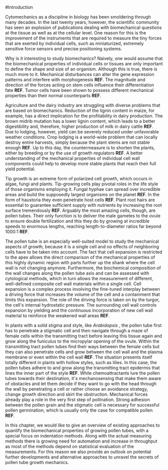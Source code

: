 #Introduction

Cytomechanics as a discipline in biology has been smoldering through many decades. In the last twenty years, however, the scientific community has seen an explosion of publications dealing with biomechanical questions at the tissue as well as at the cellular level. One reason for this is the improvement of the instruments that are required to measure the tiny forces that are exerted by individual cells, such as miniaturized, extremely sensitive force sensors and precise positioning systems.

Why is it interesting to study biomechanics? Naively, one would assume that the biomechanical properties of individual cells or tissues are only important to define the shape and size of an organism. Although this is true, there is much more to it. Mechanical disturbances can alter the gene expression patterns and interfere with morphogenesis **REF**. The magnitude and direction of the forces acting on stem cells influence their differentiation fate **REF**. Tumor cells have been shown to possess different mechanical properties than their normal counterparts **REF**.

Agriculture and the dairy industry are struggling with diverse problems that are based on biomechanics. Reduction of the lignin content in maize, for example, has a direct implication for the profitability in dairy production. The brown midrib mutation has a lower lignin content, which leads to a better digestibility and, therefore, higher production of milk in dairy cattle **REF**. Due to lodging, however, yield can be severely reduced under unfavorable weather conditions. Crop lodging is a world-wide problem that can locally destroy entire harvests, simply because the plant stems are not stable enough **REF**. Up to this day, the countermeasure is to shorten the plants, either by breeding or by the use of growth regulators **REF**. A better understanding of the mechanical properties of individual cell wall components could help to develop more stable plants that reach their full yield potential.

Tip growth is an extreme form of polarized cell growth, which occurs in algae, fungi and plants. Tip-growing cells play pivotal roles in the life style of those organisms employing it. Fungal hyphae can spread over incredible areas and build the supposedly largest organisms on the planet **REF**. In the form of haustoria they even penetrate host cells **REF**. Plant root hairs are essential to guarantee sufficient supply with nutrients by increasing the root surface tremendously **REF**. Arguably the most amazing cells, though, are pollen tubes. Their only function is to deliver the male gametes to the ovule to ensure double fertilization and this they do by growing at incredible speeds to enormous lengths, reaching length-to-diameter ratios far beyond 1000:1 **REF**.

The pollen tube is an especially well-suited model to study the mechanical aspects of growth, because it is a single cell and no effects of neighboring cells have to be taken into account. The fact that cell expansion is restricted to the apex allows the direct comparison of the mechanical properties of this highly dynamic region with parts further up the shank where the cell wall is not changing anymore. Furthermore, the biochemical composition of the wall changes along the pollen tube axis and can be assessed with cytological methods, which in turn allows the measurement of different, well-defined composite cell wall materials within a single cell. Cell expansion is a complex process involving the fine-tuned interplay between a driving force that increases the volume of the cell and a containment that limits this expansion. The role of the driving force is taken on by the turgor, the cell's internal hydrostatic pressure. The surrounding cell wall controls expansion by yielding and the continuous incorporation of new cell wall material to reinforce the weakened wall areas **REF**.

In plants with a solid stigma and style, like *Arabidopsis* , the pollen tube first has to penetrate a stigmatic cell and then navigate through a maze of female cells within the transmitting tract before leaving this tissue again and grow along the funiculus to the micropylar opening of the ovule. Within the transmitting tract pollen tubes find their ways between the female cells but they can also penetrate cells and grow between the cell wall and the plasma membrane or even within the cell wall **REF**. The situation presents itself totally different in plants with hollow styles, such as lilies. In this case, the pollen tubes adhere to and grow along the transmitting tract epidermis that lines the inner part of the style **REF**. While chemoattractants lure the pollen tubes towards their destination, it's mechanosensing that make them aware of obstacles and let them decide if they want to go with the head through the wall by penetrating a cell or rather choose an avoidance strategy, change growth direction and skirt the obstruction. Mechanical forces already play a role in the very first step of pollination. Strong adhesion between the pollen grain and the stigmatic cell is necessary for successful pollen germination, which is usually only the case for compatible pollen **REF**.

In this chapter, we would like to give an overview of  existing approaches to quantify the biomechanical properties of growing pollen tubes, with a special focus on indentation methods. Along with the actual measuring methods there is growing need for automation and increase in throughput as most of the methods depend on statistical evaluation of the measurements. For this reason we also provide an outlook on potential further developments and alternative approaches to unravel the secrets of pollen tube growth mechanics.